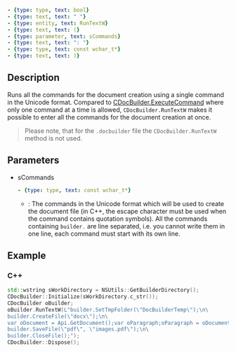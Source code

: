 ```yml signature
- {type: type, text: bool}
- {type: text, text: " "}
- {type: entity, text: RunTextW}
- {type: text, text: (}
- {type: parameter, text: sCommands}
- {type: text, text: ": "}
- {type: type, text: const wchar_t*}
- {type: text, text: )}
```

## Description

Runs all the commands for the document creation using a single command in the Unicode format. Compared to [CDocBuilder.ExecuteCommand](./ExecuteCommand.md) where only one command at a time is allowed, `CDocBuilder.RunTextW` makes it possible to enter all the commands for the document creation at once.

> Please note, that for the `.docbuilder` file the `CDocBuilder.RunTextW` method is not used.

## Parameters

<parameters>

- sCommands

  ```yml signature.variant="inline"
  - {type: type, text: const wchar_t*}
  ```

  - : The commands in the Unicode format which will be used to create the document file (in C++, the escape character must be used when the command contains quotation symbols). All the commands containing `builder.` are line separated, i.e. you cannot write them in one line, each command must start with its own line.

</parameters>

## Example

### C++

```cpp
std::wstring sWorkDirectory = NSUtils::GetBuilderDirectory();
CDocBuilder::Initialize(sWorkDirectory.c_str());
CDocBuilder oBuilder;
oBuilder.RunTextW(L"builder.SetTmpFolder(\"DocBuilderTemp\");\n\
builder.CreateFile(\"docx\");\n\
var oDocument = Api.GetDocument();var oParagraph;oParagraph = oDocument.GetElement(0);oParagraph.SetJc(\"center\");oParagraph.AddText(\"Center\");\n\
builder.SaveFile(\"pdf\", \"images.pdf\");\n\
builder.CloseFile();");
CDocBuilder::Dispose();
```

